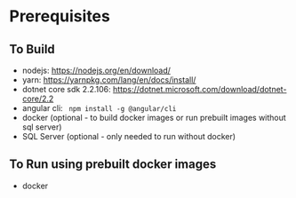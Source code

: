 # Prerequisites
## To Build
- nodejs: https://nodejs.org/en/download/
- yarn: https://yarnpkg.com/lang/en/docs/install/
- dotnet core sdk 2.2.106: https://dotnet.microsoft.com/download/dotnet-core/2.2
- angular cli: ``` npm install -g @angular/cli```
- docker (optional - to build docker images or run prebuilt images without sql server)
- SQL Server (optional - only needed to run without docker)

## To Run using prebuilt docker images
- docker

